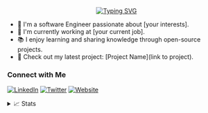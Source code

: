 <div align="center">
  <a href="https://github.com/drkostas">
    <img src="https://readme-typing-svg.demolab.com?font=Georgia&size=18&duration=2000&pause=100&multiline=true&width=500&height=80&lines=Paul+Chibueze;Software+Engineer+%7C+MSc+Student+%7C;AI+%7C+Computer+Vision+%7C+Bots" alt="Typing SVG" />
  </a>
  <br/>
</div>


- 🌱 I'm a software Engineer passionate about [your interests].
- 💼 I'm currently working at [your current job].
- 📚 I enjoy learning and sharing knowledge through open-source projects.
- 🚀 Check out my latest project: [Project Name](link to project).

### Connect with Me

[![LinkedIn](https://img.shields.io/badge/LinkedIn-Connect-blue)](https://www.linkedin.com/in/paul-chibueze/)
[![Twitter](https://img.shields.io/badge/Twitter-Follow-blue)](https://twitter.com/chibuezedev)
[![Website](https://img.shields.io/badge/Website-Visit-brightgreen)](https://yourwebsite.com)

<details>
<summary>📈 Stats</summary>
<br>
My Github Stats

![](http://github-profile-summary-cards.vercel.app/api/cards/profile-details?username=chibuezedev&theme=dracula) 

![](http://github-profile-summary-cards.vercel.app/api/cards/repos-per-language?username=chibuezedev&theme=dracula) 
![](http://github-profile-summary-cards.vercel.app/api/cards/most-commit-language?username=chibuezedev&theme=dracula)

</details>
